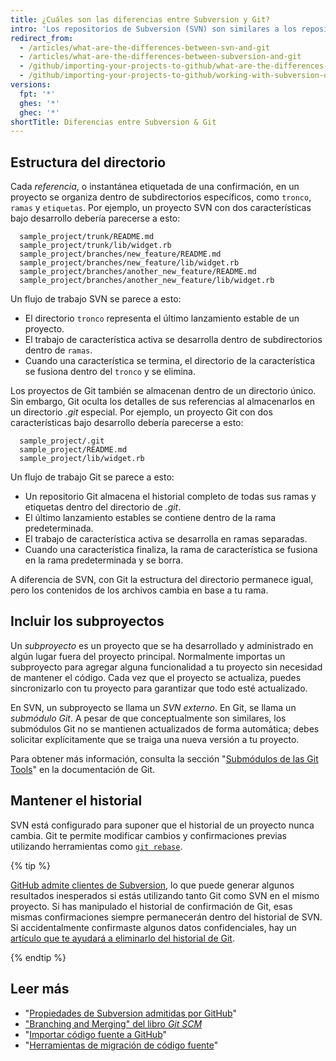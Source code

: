 ```yaml
---
title: ¿Cuáles son las diferencias entre Subversion y Git?
intro: 'Los repositorios de Subversion (SVN) son similares a los repositorios de Git, pero hay diferencias cuando se refiere a la arquitectura de tus proyectos.'
redirect_from:
  - /articles/what-are-the-differences-between-svn-and-git
  - /articles/what-are-the-differences-between-subversion-and-git
  - /github/importing-your-projects-to-github/what-are-the-differences-between-subversion-and-git
  - /github/importing-your-projects-to-github/working-with-subversion-on-github/what-are-the-differences-between-subversion-and-git
versions:
  fpt: '*'
  ghes: '*'
  ghec: '*'
shortTitle: Diferencias entre Subversion & Git
---
```


## Estructura del directorio

Cada *referencia*, o instantánea etiquetada de una confirmación, en un proyecto se organiza dentro de subdirectorios específicos, como `tronco`, `ramas` y `etiquetas`. Por ejemplo, un proyecto SVN con dos características bajo desarrollo debería parecerse a esto:

      sample_project/trunk/README.md
      sample_project/trunk/lib/widget.rb
      sample_project/branches/new_feature/README.md
      sample_project/branches/new_feature/lib/widget.rb
      sample_project/branches/another_new_feature/README.md
      sample_project/branches/another_new_feature/lib/widget.rb

Un flujo de trabajo SVN se parece a esto:

* El directorio `tronco` representa el último lanzamiento estable de un proyecto.
* El trabajo de característica activa se desarrolla dentro de subdirectorios dentro de `ramas`.
* Cuando una característica se termina, el directorio de la característica se fusiona dentro del `tronco` y se elimina.

Los proyectos de Git también se almacenan dentro de un directorio único. Sin embargo, Git oculta los detalles de sus referencias al almacenarlos en un directorio *.git* especial. Por ejemplo, un proyecto Git con dos características bajo desarrollo debería parecerse a esto:

      sample_project/.git
      sample_project/README.md
      sample_project/lib/widget.rb

Un flujo de trabajo Git se parece a esto:

* Un repositorio Git almacena el historial completo de todas sus ramas y etiquetas dentro del directorio de *.git*.
* El último lanzamiento estables se contiene dentro de la rama predeterminada.
* El trabajo de característica activa se desarrolla en ramas separadas.
* Cuando una característica finaliza, la rama de característica se fusiona en la rama predeterminada y se borra.

A diferencia de SVN, con Git la estructura del directorio permanece igual, pero los contenidos de los archivos cambia en base a tu rama.

## Incluir los subproyectos

Un *subproyecto* es un proyecto que se ha desarrollado y administrado en algún lugar fuera del proyecto principal. Normalmente importas un subproyecto para agregar alguna funcionalidad a tu proyecto sin necesidad de mantener el código. Cada vez que el proyecto se actualiza, puedes sincronizarlo con tu proyecto para garantizar que todo esté actualizado.

En SVN, un subproyecto se llama un *SVN externo*. En Git, se llama un *submódulo Git*. A pesar de que conceptualmente son similares, los submódulos Git no se mantienen actualizados de forma automática; debes solicitar explícitamente que se traiga una nueva versión a tu proyecto.

Para obtener más información, consulta la sección "[Submódulos de las Git Tools](https://git-scm.com/book/en/Git-Tools-Submodules)" en la documentación de Git.

## Mantener el historial

SVN está configurado para suponer que el historial de un proyecto nunca cambia. Git te permite modificar cambios y confirmaciones previas utilizando herramientas como [`git rebase`](/github/getting-started-with-github/about-git-rebase).

{% tip %}

[GitHub admite clientes de Subversion](/articles/support-for-subversion-clients), lo que puede generar algunos resultados inesperados si estás utilizando tanto Git como SVN en el mismo proyecto. Si has manipulado el historial de confirmación de Git, esas mismas confirmaciones siempre permanecerán dentro del historial de SVN. Si accidentalmente confirmaste algunos datos confidenciales, hay un [artículo que te ayudará a eliminarlo del historial de Git](/articles/removing-sensitive-data-from-a-repository).

{% endtip %}

## Leer más

- "[Propiedades de Subversion admitidas por GitHub](/articles/subversion-properties-supported-by-github)"
- ["Branching and Merging" del libro _Git SCM_](https://git-scm.com/book/en/Git-Branching-Basic-Branching-and-Merging)
- "[Importar código fuente a GitHub](/articles/importing-source-code-to-github)"
- "[Herramientas de migración de código fuente](/articles/source-code-migration-tools)"
